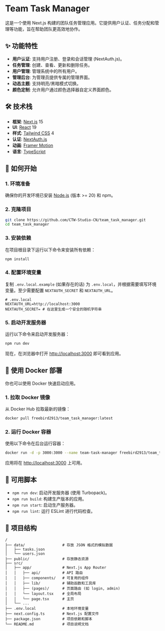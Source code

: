 # Team Task Manager

这是一个使用 Next.js 构建的团队任务管理应用。它提供用户认证、任务分配和管理等功能，旨在帮助团队更高效地协作。

## ✨ 功能特性

*   **用户认证**: 支持用户注册、登录和会话管理 (NextAuth.js)。
*   **任务管理**: 创建、查看、更新和删除任务。
*   **用户管理**: 管理系统中的所有用户。
*   **管理后台**: 为管理员提供专属的管理界面。
*   **动态主题**: 支持明亮/黑暗模式切换。
*   **颜色定制**: 允许用户通过颜色选择器自定义界面颜色。

## 🛠️ 技术栈

*   **框架**: [Next.js](https://nextjs.org/) 15
*   **UI**: [React](https://react.dev/) 19
*   **样式**: [Tailwind CSS](https://tailwindcss.com/) 4
*   **认证**: [NextAuth.js](https://next-auth.js.org/)
*   **动画**: [Framer Motion](https://www.framer.com/motion/)
*   **语言**: [TypeScript](https://www.typescriptlang.org/)

## 🚀 如何开始

### 1. 环境准备

确保你的开发环境已安装 [Node.js](https://nodejs.org/) (版本 >= 20) 和 npm。

### 2. 克隆项目

```bash
git clone https://github.com/CTW-Studio-CN/team_task_manager.git
cd team_task_manager
```

### 3. 安装依赖

在项目根目录下运行以下命令来安装所有依赖：

```bash
npm install
```

### 4. 配置环境变量

复制 `.env.local.example` (如果存在的话) 为 `.env.local`，并根据需要填写环境变量。至少需要配置 `NEXTAUTH_SECRET` 和 `NEXTAUTH_URL`。

```env
# .env.local
NEXTAUTH_URL=http://localhost:3000
NEXTAUTH_SECRET= # 在这里生成一个安全的随机字符串
```

### 5. 启动开发服务器

运行以下命令来启动开发服务器：

```bash
npm run dev
```

现在，在浏览器中打开 [http://localhost:3000](http://localhost:3000) 即可看到应用。

## 🐳 使用 Docker 部署

你也可以使用 Docker 快速启动应用。

### 1. 拉取 Docker 镜像

从 Docker Hub 拉取最新的镜像：

```bash
docker pull freebird2913/team_task_manager:latest
```

### 2. 运行 Docker 容器

使用以下命令在后台运行容器：

```bash
docker run -d -p 3000:3000 --name team-task-manager freebird2913/team_task_manager
```

应用将在 [http://localhost:3000](http://localhost:3000) 上可用。

## 📜 可用脚本

*   `npm run dev`: 启动开发服务器 (使用 Turbopack)。
*   `npm run build`: 构建生产版本的应用。
*   `npm run start`: 启动生产服务器。
*   `npm run lint`: 运行 ESLint 进行代码检查。

## 📁 项目结构

```
/
├── data/                 # 存放 JSON 格式的模拟数据
│   ├── tasks.json
│   └── users.json
├── public/               # 存放静态资源
├── src/
│   ├── app/              # Next.js App Router
│   │   ├── api/          # API 路由
│   │   ├── components/   # 可复用的组件
│   │   ├── lib/          # 辅助函数和工具库
│   │   ├── (pages)/      # 页面路由 (如 login, admin)
│   │   └── layout.tsx    # 全局布局
│   │   └── page.tsx      # 主页
│   └── ...
├── .env.local            # 本地环境变量
├── next.config.ts        # Next.js 配置文件
├── package.json          # 项目依赖和脚本
└── README.md             # 项目说明文档
